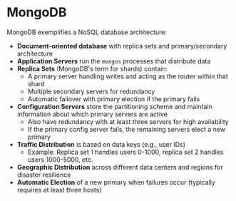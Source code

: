 # MongoDB

MongoDB exemplifies a NoSQL database architecture:

- **Document-oriented database** with replica sets and primary/secondary architecture
- **Application Servers** run the `mongos` processes that distribute data
- **Replica Sets** (MongoDB's term for shards) contain:
  - A primary server handling writes and acting as the router within that shard
  - Multiple secondary servers for redundancy
  - Automatic failover with primary election if the primary fails
- **Configuration Servers** store the partitioning scheme and maintain information about which primary servers are active
  - Also have redundancy with at least three servers for high availability
  - If the primary config server fails, the remaining servers elect a new primary
- **Traffic Distribution** is based on data keys (e.g., user IDs)
  - Example: Replica set 1 handles users 0-1000, replica set 2 handles users 1000-5000, etc.
- **Geographic Distribution** across different data centers and regions for disaster resilience
- **Automatic Election** of a new primary when failures occur (typically requires at least three hosts)
